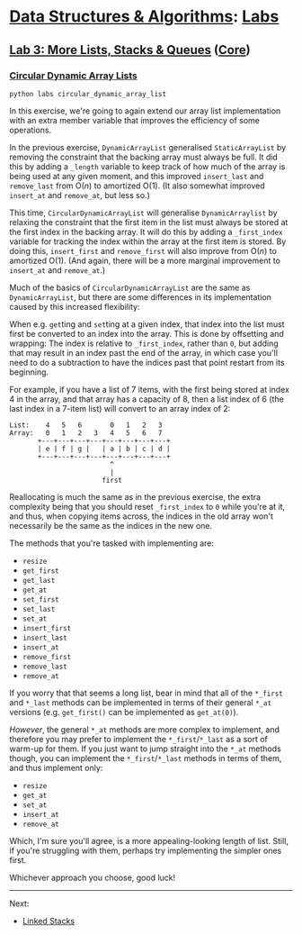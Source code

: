 # [Data Structures & Algorithms](https://github.com/bertie-wheen/dsa-2023-4/blob/trunk/README.md): [Labs](https://github.com/bertie-wheen/dsa-2023-4/blob/trunk/labs/README.md)

## [Lab 3: More Lists, Stacks & Queues](https://github.com/bertie-wheen/dsa-2023-4/blob/trunk/labs/lab3/README.md) ([Core](https://github.com/bertie-wheen/dsa-2023-4/blob/trunk/labs/lab3/core/README.md))

### [Circular Dynamic Array Lists](https://github.com/bertie-wheen/dsa-2023-4/blob/trunk/labs/lab3/core/circular_dynamic_array_list/README.md)
```shell
python labs circular_dynamic_array_list
```

In this exercise, we're going to again extend our array list implementation with an extra member variable that improves
the efficiency of some operations.

In the previous exercise, `DynamicArrayList` generalised `StaticArrayList` by removing the constraint that the backing
array must always be full. It did this by adding a `_length` variable to keep track of how much of the array is being
used at any given moment, and this improved `insert_last` and `remove_last` from $\mathrm{O}(n)$ to amortized
$\mathrm{O}(1)$. (It also somewhat improved `insert_at` and `remove_at`, but less so.)

This time, `CircularDynamicArrayList` will generalise `DynamicArraylist` by relaxing the constraint that the first item
in the list must always be stored at the first index in the backing array. It will do this by adding a `_first_index`
variable for tracking the index within the array at the first item is stored. By doing this, `insert_first` and
`remove_first` will also improve from $\mathrm{O}(n)$ to amortized $\mathrm{O}(1)$. (And again, there will be a more
marginal improvement to `insert_at` and `remove_at`.)

Much of the basics of `CircularDynamicArrayList` are the same as `DynamicArrayList`, but there are some differences in
its implementation caused by this increased flexibility:

When e.g. `get`ting and `set`ting at a given index, that index into the list must first be converted to an index into
the array. This is done by offsetting and wrapping: The index is relative to `_first_index`, rather than `0`, but adding
that may result in an index past the end of the array, in which case you'll need to do a subtraction to have the indices
past that point restart from its beginning.

For example, if you have a list of 7 items, with the first being stored at index 4 in the array, and that array has
a capacity of 8, then a list index of 6 (the last index in a 7-item list) will convert to an array index of 2:
```
List:    4   5   6       0   1   2   3
Array:   0   1   2   3   4   5   6   7
       +---+---+---+---+---+---+---+---+
       | e | f | g |   | a | b | c | d |
       +---+---+---+---+---+---+---+---+
                         ^
                         |
                       first
```

Reallocating is much the same as in the previous exercise, the extra complexity being that you should reset
`_first_index` to `0` while you're at it, and thus, when copying items across, the indices in the old array won't
necessarily be the same as the indices in the new one.

The methods that you're tasked with implementing are:
- `resize`
- `get_first`
- `get_last`
- `get_at`
- `set_first`
- `set_last`
- `set_at`
- `insert_first`
- `insert_last`
- `insert_at`
- `remove_first`
- `remove_last`
- `remove_at`

If you worry that that seems a long list, bear in mind that all of the `*_first` and `*_last` methods can be implemented
in terms of their general `*_at` versions (e.g. `get_first()` can be implemented as `get_at(0)`).

_However_, the general `*_at` methods are more complex to implement, and therefore you may prefer to implement the
`*_first`/`*_last` as a sort of warm-up for them. If you just want to jump straight into the `*_at` methods though, you
can implement the `*_first`/`*_last` methods in terms of them, and thus implement only:
- `resize`
- `get_at`
- `set_at`
- `insert_at`
- `remove_at`

Which, I'm sure you'll agree, is a more appealing-looking length of list. Still, if you're struggling with them, perhaps
try implementing the simpler ones first.

Whichever approach you choose, good luck!

---

Next:
- [Linked Stacks](https://github.com/bertie-wheen/dsa-2023-4/blob/trunk/labs/lab3/core/linked_stack/README.md)
